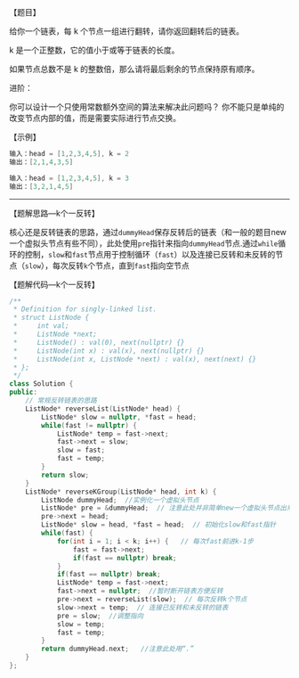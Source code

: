 【题目】

给你一个链表，每 k 个节点一组进行翻转，请你返回翻转后的链表。

k 是一个正整数，它的值小于或等于链表的长度。

如果节点总数不是 k 的整数倍，那么请将最后剩余的节点保持原有顺序。

进阶：

你可以设计一个只使用常数额外空间的算法来解决此问题吗？
你不能只是单纯的改变节点内部的值，而是需要实际进行节点交换。

【示例】

```c++
输入：head = [1,2,3,4,5], k = 2
输出：[2,1,4,3,5]
```

```c++
输入：head = [1,2,3,4,5], k = 3
输出：[3,2,1,4,5]
```

---

【题解思路—k个一反转】

核心还是反转链表的思路，通过`dummyHead`保存反转后的链表（和一般的题目new一个虚拟头节点有些不同），此处使用`pre`指针来指向`dummyHead`节点.通过`while`循环的控制，`slow`和`fast`节点用于控制循环（`fast`）以及连接已反转和未反转的节点（`slow`），每次反转`k`个节点，直到`fast`指向空节点

【题解代码—k个一反转】

```c++
/**
 * Definition for singly-linked list.
 * struct ListNode {
 *     int val;
 *     ListNode *next;
 *     ListNode() : val(0), next(nullptr) {}
 *     ListNode(int x) : val(x), next(nullptr) {}
 *     ListNode(int x, ListNode *next) : val(x), next(next) {}
 * };
 */
class Solution {
public:
    // 常规反转链表的思路
    ListNode* reverseList(ListNode* head) {
        ListNode* slow = nullptr, *fast = head;
        while(fast != nullptr) {
            ListNode* temp = fast->next;
            fast->next = slow;
            slow = fast;
            fast = temp;
        } 
        return slow;
    }
    ListNode* reverseKGroup(ListNode* head, int k) {
        ListNode dummyHead;  //实例化一个虚拟头节点
        ListNode* pre = &dummyHead;  // 注意此处并非简单new一个虚拟头节点出来
        pre->next = head;
        ListNode* slow = head, *fast = head;  // 初始化slow和fast指针
        while(fast) {
            for(int i = 1; i < k; i++) {   // 每次fast前进k-1步
                fast = fast->next;
                if(fast == nullptr) break;
            }
            if(fast == nullptr) break;
            ListNode* temp = fast->next;
            fast->next = nullptr;  //暂时断开链表方便反转
            pre->next = reverseList(slow);  // 每次反转k个节点
            slow->next = temp;  // 连接已反转和未反转的链表
            pre = slow;  //调整指向
            slow = temp;
            fast = temp;
        }
        return dummyHead.next;   //注意此处用“.”
    }
};
```

